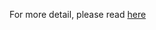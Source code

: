 For more detail, please read [here](http://tirthalpatel.blogspot.in/2014/01/oop-design-fundamentals-and-principles.html)